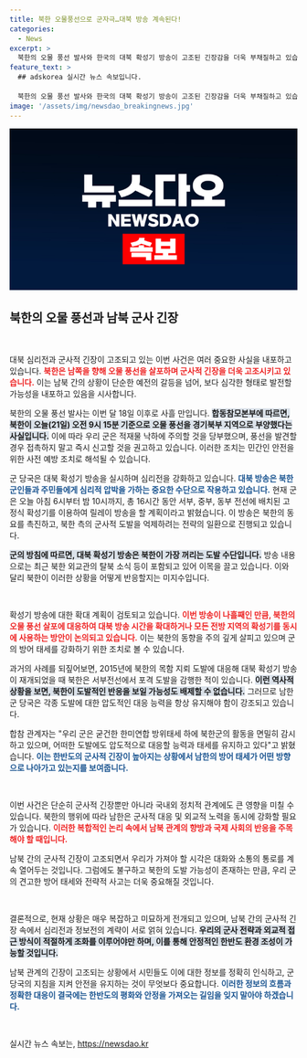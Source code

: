 ```yaml
---
title: 북한 오물풍선으로 군자극…대북 방송 계속된다!
categories:
  - News
excerpt: >
  북한의 오물 풍선 발사와 한국의 대북 확성기 방송이 고조된 긴장감을 더욱 부채질하고 있습니다. 군은 북한의 도발에 맞서 대북 심리전을 강화하며, 긴급 대응 태세를 유지하고 있습니다. 여러분의 안전을 위한 중요한 정보가 담긴 이 기사를 꼭 확인해보세요!
feature_text: >
  ## adskorea 실시간 뉴스 속보입니다.

  북한의 오물 풍선 발사와 한국의 대북 확성기 방송이 고조된 긴장감을 더욱 부채질하고 있습니다. 군은 북한의 도발에 맞서 대북 심리전을 강화하며, 긴급 대응 태세를 유지하고 있습니다. 여러분의 안전을 위한 중요한 정보가 담긴 이 기사를 꼭 확인해보세요!
image: '/assets/img/newsdao_breakingnews.jpg'
---
```


<p><img src="/assets/img/newsdao_breakingnews.jpg" alt="adskorea 속보" /></p>

<h2 data-ke-size="size26">북한의 오물 풍선과 남북 군사 긴장</h2>

<p data-ke-size="size16">&nbsp;</p>

<p>대북 심리전과 군사적 긴장이 고조되고 있는 이번 사건은 여러 중요한 사실을 내포하고 있습니다. <b><span style="color: #ee2323;">북한은 남쪽을 향해 오물 풍선을 살포하며 군사적 긴장을 더욱 고조시키고 있습니다.</span></b> 이는 남북 간의 상황이 단순한 예전의 갈등을 넘어, 보다 심각한 형태로 발전할 가능성을 내포하고 있음을 시사합니다. </p>

<p>북한의 오물 풍선 발사는 이번 달 18일 이후로 사흘 만입니다. <b><span style="background-color: #21538527;">합동참모본부에 따르면, 북한이 오늘(21일) 오전 9시 15분 기준으로 오물 풍선을 경기북부 지역으로 부양했다는 사실입니다.</span></b> 이에 따라 우리 군은 적재물 낙하에 주의할 것을 당부했으며, 풍선을 발견할 경우 접촉하지 말고 즉시 신고할 것을 권고하고 있습니다. 이러한 조치는 민간인 안전을 위한 사전 예방 조치로 해석될 수 있습니다. </p>

<p>군 당국은 대북 확성기 방송을 실시하며 심리전을 강화하고 있습니다. <b><span style="color: #1a5490;">대북 방송은 북한 군인들과 주민들에게 심리적 압박을 가하는 중요한 수단으로 작용하고 있습니다.</span></b> 현재 군은 오늘 아침 6시부터 밤 10시까지, 총 16시간 동안 서부, 중부, 동부 전선에 배치된 고정식 확성기를 이용하여 릴레이 방송을 할 계획이라고 밝혔습니다. 이 방송은 북한의 동요를 촉진하고, 북한 측의 군사적 도발을 억제하려는 전략의 일환으로 진행되고 있습니다.</p>

<p><b><span style="background-color: #21538527;">군의 방침에 따르면, 대북 확성기 방송은 북한이 가장 꺼리는 도발 수단입니다.</span></b> 방송 내용으로는 최근 북한 외교관의 탈북 소식 등이 포함되고 있어 이목을 끌고 있습니다. 이와 달리 북한이 이러한 상황을 어떻게 반응할지는 미지수입니다. </p>

<p data-ke-size="size16">&nbsp;</p>

<p>확성기 방송에 대한 확대 계획이 검토되고 있습니다. <b><span style="color: #ee2323;">이번 방송이 나흘째인 만큼, 북한의 오물 풍선 살포에 대응하여 대북 방송 시간을 확대하거나 모든 전방 지역의 확성기를 동시에 사용하는 방안이 논의되고 있습니다.</span></b> 이는 북한의 동향을 주의 깊게 살피고 있으며 군의 방어 태세를 강화하기 위한 조치로 볼 수 있습니다.</p>

<p>과거의 사례를 되짚어보면, 2015년에 북한의 목함 지뢰 도발에 대응해 대북 확성기 방송이 재개되었을 때 북한은 서부전선에서 포격 도발을 감행한 적이 있습니다. <b><span style="background-color: #21538527;">이런 역사적 상황을 보면, 북한이 도발적인 반응을 보일 가능성도 배제할 수 없습니다.</span></b> 그러므로 남한 군 당국은 각종 도발에 대한 압도적인 대응 능력을 항상 유지해야 함이 강조되고 있습니다.</p>

<p>합참 관계자는 "우리 군은 굳건한 한미연합 방위태세 하에 북한군의 활동을 면밀히 감시하고 있으며, 어떠한 도발에도 압도적으로 대응할 능력과 태세를 유지하고 있다"고 밝혔습니다. <b><span style="color: #1a5490;">이는 한반도의 군사적 긴장이 높아지는 상황에서 남한의 방어 태세가 어떤 방향으로 나아가고 있는지를 보여줍니다.</span></b></p>

<p data-ke-size="size16">&nbsp;</p>

<p>이번 사건은 단순히 군사적 긴장뿐만 아니라 국내외 정치적 관계에도 큰 영향을 미칠 수 있습니다. 북한의 행위에 따라 남한은 군사적 대응 및 외교적 노력을 동시에 강화할 필요가 있습니다. <b><span style="color: #ee2323;">이러한 복합적인 논리 속에서 남북 관계의 향방과 국제 사회의 반응을 주목해야 할 때입니다.</span></b> </p>

<p>남북 간의 군사적 긴장이 고조되면서 우리가 가져야 할 시각은 대화와 소통의 통로를 계속 열어두는 것입니다. 그럼에도 불구하고 북한의 도발 가능성이 존재하는 만큼, 우리 군의 견고한 방어 태세와 전략적 사고는 더욱 중요해질 것입니다. </p>

<p data-ke-size="size16">&nbsp;</p>

<p>결론적으로, 현재 상황은 매우 복잡하고 미묘하게 전개되고 있으며, 남북 간의 군사적 긴장 속에서 심리전과 정보전의 계략이 서로 얽혀 있습니다. <b><span style="background-color: #21538527;">우리의 군사 전략과 외교적 접근 방식이 적절하게 조화를 이루어야만 하며, 이를 통해 안정적인 한반도 환경 조성이 가능할 것입니다.</span></b> </p>

<p>남북 관계의 긴장이 고조되는 상황에서 시민들도 이에 대한 정보를 정확히 인식하고, 군 당국의 지침을 지켜 안전을 유지하는 것이 무엇보다 중요합니다. <b><span style="color: #1a5490;">이러한 정보의 흐름과 정확한 대응이 결국에는 한반도의 평화와 안정을 가져오는 길임을 잊지 말아야 하겠습니다.</span></b> </p>

<p data-ke-size="size16">&nbsp;</p>
실시간 뉴스 속보는, <a href="https://newsdao.kr" rel="dofollow">https://newsdao.kr</a>


